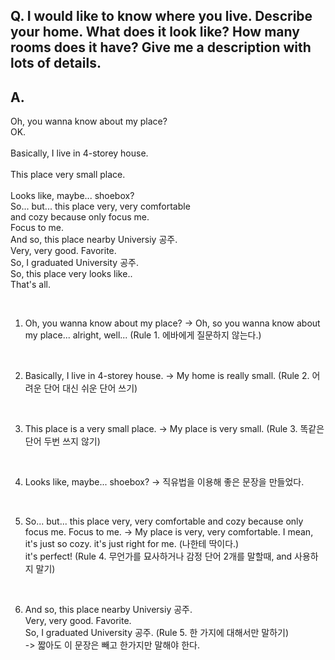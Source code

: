 ## Q. I would like to know where you live. Describe your home. What does it look like? How many rooms does it have? Give me a description with lots of details.  

## A.   
Oh, you wanna know about my place?  
OK.  
<br/>
Basically, I live in 4-storey house.  
<br/>
This place very small place.  
<br/>
Looks like, maybe... shoebox?
<br/>
So... but... this place very, very comfortable  
and cozy because only focus me.  
Focus to me.
<br/>
And so, this place nearby Universiy 공주.
<br/>
Very, very good. Favorite.
<br/>
So, I graduated University 공주.
<br/>
So, this place very looks like.. 
<br/>
That's all.
 
<br/>

1. Oh, you wanna know about my place? 
 -> Oh, so you wanna know about my place... alright, well... (Rule 1. 에바에게 질문하지 않는다.)
 
<br/>
 
2. Basically, I live in 4-storey house. 
  -> My home is really small. (Rule 2. 어려운 단어 대신 쉬운 단어 쓰기)  

<br/>

3. This place is a very small place.
  -> My place is very small. (Rule 3. 똑같은 단어 두번 쓰지 않기)

<br/>

4. Looks like, maybe... shoebox?
  -> 직유법을 이용해 좋은 문장을 만들었다.

<br/>

5. So... but... this place very, very comfortable and cozy because only focus me. Focus to me.
  -> My place is very, very comfortable.
     I mean, it's just so cozy.
     it's just right for me. (나한테 딱이다.)  
     it's perfect! (Rule 4. 무언가를 묘사하거나 감정 단어 2개를 말할때, and 사용하지 말기)  

<br/>

6. And so, this place nearby Universiy 공주.  
Very, very good. Favorite.  
So, I graduated University 공주. (Rule 5. 한 가지에 대해서만 말하기)  
-> 짧아도 이 문장은 빼고 한가지만 말해야 한다.
